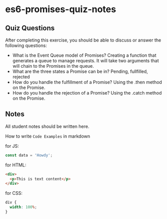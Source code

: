 # es6-promises-quiz-notes

## Quiz Questions

After completing this exercise, you should be able to discuss or answer the following questions:

- What is the Event Queue model of Promises?
  Creating a function that generates a queue to manage requests. It will take two arguments that will chain to the Promises in the queue.
- What are the three states a Promise can be in?
  Pending, fullfilled, rejected
- How do you handle the fulfillment of a Promise?
  Using the .then method on the Promise.
- How do you handle the rejection of a Promise?
  Using the .catch method on the Promise.

## Notes

All student notes should be written here.

How to write `Code Examples` in markdown

for JS:

```javascript
const data = 'Howdy';
```

for HTML:

```html
<div>
  <p>This is text content</p>
</div>
```

for CSS:

```css
div {
  width: 100%;
}
```
